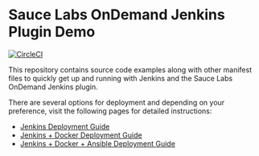 # Sauce Labs OnDemand Jenkins Plugin Demo
[![CircleCI](https://circleci.com/gh/saucelabs-training/demo-jenkins.svg?style=svg)](https://circleci.com/gh/saucelabs-training/demo-jenkins)

This repository contains source code examples along with other manifest files to quickly get up and running with Jenkins and the Sauce Labs OnDemand Jenkins plugin. 

There are several options for deployment and depending on your preference, visit the following pages for detailed instructions:

* [Jenkins Deployment Guide](./docs/JENKINS-SETUP.md)
* [Jenkins + Docker Deployment Guide](./docs/DOCKER-SETUP.md)
* [Jenkins + Docker + Ansible Deployment Guide](docs/ANSIBLE-SETUP.md)

<br />
